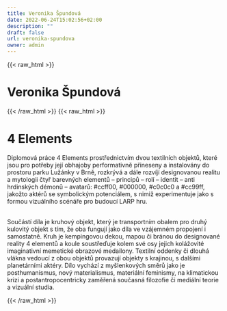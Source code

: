 ```yaml
---
title: Veronika Špundová
date: 2022-06-24T15:02:56+02:00
description: ""
draft: false
url: veronika-spundova
owner: admin
---
```

{{< raw_html >}}
<h1 id="veronika-&scaron;pundov&aacute;">Veronika &Scaron;pundov&aacute;</h1>
{{< /raw_html >}}
<!-- SECTION BREAK -->
{{< raw_html >}}
<h1 class="b-detail__title">4 Elements</h1>
<p>Diplomov&aacute; pr&aacute;ce 4 Elements prostřednictv&iacute;m dvou textiln&iacute;ch objektů, kter&eacute; jsou pro potřeby jej&iacute; obhajoby performativně přineseny a instalov&aacute;ny do prostoru parku Luž&aacute;nky v Brně, rozkr&yacute;v&aacute; a d&aacute;le rozv&iacute;j&iacute; designovanou realitu a mytologii čtyř barevn&yacute;ch elementů &ndash; principů &ndash; rol&iacute; &ndash; identit &ndash; anti hrdinsk&yacute;ch d&eacute;monů &ndash; avatarů: #ccff00, #000000, #c0c0c0 a #cc99ff, jakožto akt&eacute;rů se symbolick&yacute;m potenci&aacute;lem, s nimiž experimentuje jako s formou vizu&aacute;ln&iacute;ho sc&eacute;n&aacute;ře pro budouc&iacute; LARP hru.</p>
<p><br>Souč&aacute;st&iacute; d&iacute;la je kruhov&yacute; objekt, kter&yacute; je transportn&iacute;m obalem pro druh&yacute; kulovit&yacute; objekt s t&iacute;m, že oba funguj&iacute; jako d&iacute;la ve vz&aacute;jemn&eacute;m propojen&iacute; i samostatně. Kruh je kempingovou dekou, mapou či br&aacute;nou do designovan&eacute; reality 4 elementů a koule soustřeďuje kolem sv&eacute; osy jejich kol&aacute;žovit&eacute; imaginativn&iacute; memetick&eacute; obrazov&eacute; medailony. Textiln&iacute; oddenky či dlouh&aacute; vl&aacute;kna vedouc&iacute; z obou objektů provazuj&iacute; objekty s krajinou, s dal&scaron;&iacute;mi planet&aacute;rn&iacute;mi akt&eacute;ry. D&iacute;lo vych&aacute;z&iacute; z my&scaron;lenkov&yacute;ch směrů jako je posthumanismus, nov&yacute; materialismus, materi&aacute;ln&iacute; feminismy, na klimatickou krizi a postantropocentricky zaměřen&aacute; současn&aacute; filozofie či medi&aacute;ln&iacute; teorie a vizu&aacute;ln&iacute; studia.</p>
{{< /raw_html >}}

